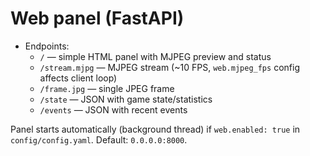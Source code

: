 # Web panel (FastAPI)

- Endpoints:
  - `/` — simple HTML panel with MJPEG preview and status
  - `/stream.mjpg` — MJPEG stream (~10 FPS, `web.mjpeg_fps` config affects client loop)
  - `/frame.jpg` — single JPEG frame
  - `/state` — JSON with game state/statistics
  - `/events` — JSON with recent events

Panel starts automatically (background thread) if `web.enabled: true` in `config/config.yaml`. Default: `0.0.0.0:8000`.
